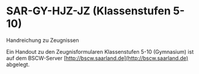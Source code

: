 ﻿# SAR-GY-HJZ-JZ (Klassenstufen 5-10)

Handreichung zu Zeugnissen

Ein Handout zu den Zeugnisformularen Klassenstufen 5-10 (Gymnasium) ist auf dem BSCW-Server [http://bscw.saarland.de](http://bscw.saarland.de) abgelegt.
